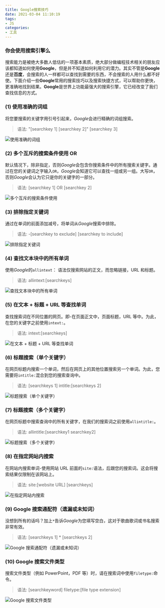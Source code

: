 ```yaml
---
title: Google搜索技巧
date: 2021-03-04 11:10:19
tags:
- JS
categories:
- 工具
---
```


### 你会使用搜索引擎么

搜索能力是被绝大多数人低估的一项基本素质，绝大部分做编程技术相关的朋友应该都知道如何使用**Google**，但是并不知道如何利用它的潜力。其实不管是**Google**还是**百度**，会搜索的人一样都可以查找到需要的东西，不会搜索的人用什么都不好使。下面介绍一些**Google**常用的搜索技巧以及搜索快捷方式，可以帮助你更快，更准确地找到结果。**Google**是世界上功能最强大的搜索引擎，它已经改变了我们查找信息的方式。
<!-- more -->

### (1) 使用准确的词组

将您要搜索的关键字用引号引起来，*Google*会进行精确的词组搜索。

> 语法: "[searchkey 1] [searchkey 2]" [searchkey 3]

![使用准确的词组](/uploads/20210304/1.png)

### (2) 多个互斥的搜索条件使用 OR

默认情况下，除非指定，否则*Google*会包含你搜索条件中的所有搜索关键字。通过在您的关键词之字输入`OR`，*Google*会知道它可以查找一组或另一组。大写`OR`，否则*Google*会认为它只是你的关键字的一部分。

> 语法: [searchkey 1] OR [searchkey 2]

![多个互斥的搜索条件使用](/uploads/20210304/2.png)

### (3) 排除指定关键词

通过在单词的前面添加减号，将单词从*Google*搜索中排除。

> 语法: -[searchkey to exclude] [searchkey to include]

![排除指定关键词](/uploads/20210304/3.png)

### (4) 查找文本块中的所有单词

使用*Google*的`allintext`： 语法仅搜索网站的正文，而忽略链接，URL 和标题。

> 语法: allintext:[searchkeys]

![查找文本块中的所有单词](/uploads/20210304/4.png)

### (5) 在文本 + 标题 + URL 等查找单词

查找搜索词在不同位置的网页。即-在页面正文中，页面标题，URL 等中。为此，在您的关键字之前使用`intext:`。

> 语法: intext:[searchkeys]

![在文本 + 标题 + URL 等查找单词](/uploads/20210304/5.png)

### (6) 标题搜索（单个关键字）

在网页标题内搜索一个单词，然后在网页上的其他位置搜索另一个单词。为此，您需要将`intitle:`混合到您的搜索查询中。

> 语法: [searchkeys 1] intitle:[searchkeys 2]

![标题搜索（单个关键字）](/uploads/20210304/6.png)


### (7) 标题搜索（多个关键字）

在网页标题中搜索查询中的所有关键字，在我们的搜索词之前使用`allintitle:`。

> 语法: allintitle:[searchkey1 searchkey2]

![标题搜索（多个关键字）](/uploads/20210304/7.png)

### (8) 在指定网站内搜索

在网站内搜索单词-使用网站 URL 前面的`site:`语法，后跟您的搜索词。这会将搜索结果仅限制在该网站上。

> 语法: site:[website URL] [searchkeys]

![在指定网站内搜索](/uploads/20210304/8.png)


### (9) Google 搜索通配符（遗漏或未知词）
没想到所有的话吗？加上`*`告诉*Google*为您填写空白，这对于歌曲歌词或书名搜索非常有效。

> 语法: [searchkeys 1] * [searchkeys 2]

![Google 搜索通配符（遗漏或未知词）](/uploads/20210304/9.png)


### (10) Google 搜索文件类型
搜索文件类型（例如 PowerPoint，PDF 等）时，请在搜索词中使用`filetype:`命令。

> 语法: [searchkeyword] filetype:[file type extension]

![Google 搜索文件类型](/uploads/20210304/10.png)